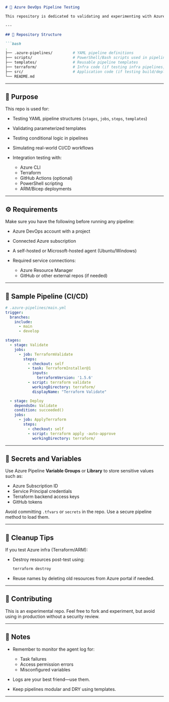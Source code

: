 


````markdown
# 🚀 Azure DevOps Pipeline Testing

This repository is dedicated to validating and experimenting with Azure DevOps Pipelines using YAML-based configurations. It is intended for testing build, release, infrastructure-as-code (IaC), and deployment workflows before applying them to production environments.

---

## 📁 Repository Structure

```bash
.
├── .azure-pipelines/         # YAML pipeline definitions
├── scripts/                  # PowerShell/Bash scripts used in pipelines
├── templates/                # Reusable pipeline templates
├── terraform/                # Infra code (if testing infra pipelines)
├── src/                      # Application code (if testing build/deploy)
└── README.md
````

---

## 🧪 Purpose

This repo is used for:

* Testing YAML pipeline structures (`stages`, `jobs`, `steps`, `templates`)
* Validating parameterized templates
* Testing conditional logic in pipelines
* Simulating real-world CI/CD workflows
* Integration testing with:

  * Azure CLI
  * Terraform
  * GitHub Actions (optional)
  * PowerShell scripting
  * ARM/Bicep deployments

---

## ⚙️ Requirements

Make sure you have the following before running any pipeline:

* Azure DevOps account with a project
* Connected Azure subscription
* A self-hosted or Microsoft-hosted agent (Ubuntu/Windows)
* Required service connections:

  * Azure Resource Manager
  * GitHub or other external repos (if needed)

---

## 🧾 Sample Pipeline (CI/CD)

```yaml
# .azure-pipelines/main.yml
trigger:
  branches:
    include:
      - main
      - develop

stages:
  - stage: Validate
    jobs:
      - job: TerraformValidate
        steps:
          - checkout: self
          - task: TerraformInstaller@1
            inputs:
              terraformVersion: '1.5.6'
          - script: terraform validate
            workingDirectory: terraform/
            displayName: "Terraform Validate"

  - stage: Deploy
    dependsOn: Validate
    condition: succeeded()
    jobs:
      - job: ApplyTerraform
        steps:
          - checkout: self
          - script: terraform apply -auto-approve
            workingDirectory: terraform/
```

---

## 🔐 Secrets and Variables

Use Azure Pipeline **Variable Groups** or **Library** to store sensitive values such as:

* Azure Subscription ID
* Service Principal credentials
* Terraform backend access keys
* GitHub tokens

Avoid committing `.tfvars` or `secrets` in the repo. Use a secure pipeline method to load them.

---

## 🧼 Cleanup Tips

If you test Azure infra (Terraform/ARM):

* Destroy resources post-test using:

  ```bash
  terraform destroy
  ```
* Reuse names by deleting old resources from Azure portal if needed.

---

## 🤝 Contributing

This is an experimental repo. Feel free to fork and experiment, but avoid using in production without a security review.

---

## 📌 Notes

* Remember to monitor the agent log for:

  * Task failures
  * Access permission errors
  * Misconfigured variables
* Logs are your best friend—use them.
* Keep pipelines modular and DRY using templates.

---




